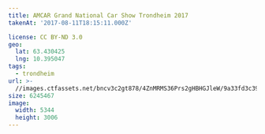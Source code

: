 ```yaml
---
title: AMCAR Grand National Car Show Trondheim 2017
takenAt: '2017-08-11T18:15:11.000Z'

license: CC BY-ND 3.0
geo:
  lat: 63.430425
  lng: 10.395047
tags:
  - trondheim
url: >-
  //images.ctfassets.net/bncv3c2gt878/4ZnMRMS36Prs2gHBHGJleW/9a33fd3c39d772f1e2bfcad5939b47b7/amcar-grand-national-car-show-trondheim-2017_36461799326_o
size: 6245467
image:
  width: 5344
  height: 3006
---
```

